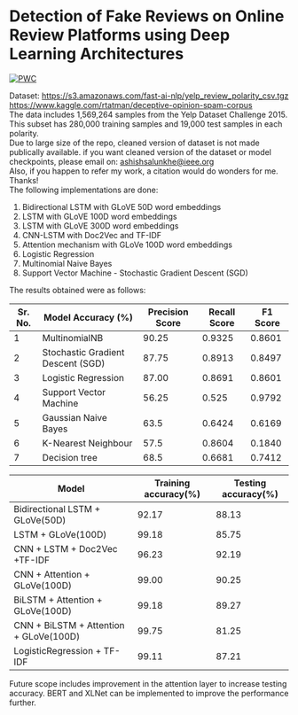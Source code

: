 # Detection of Fake Reviews on Online Review Platforms using Deep Learning Architectures
[![PWC](https://img.shields.io/endpoint.svg?url=https://paperswithcode.com/badge/unsupervised-data-augmentation/sentiment-analysis-on-yelp-fine-grained)](https://paperswithcode.com/sota/sentiment-analysis-on-yelp-fine-grained?p=unsupervised-data-augmentation)

Dataset: https://s3.amazonaws.com/fast-ai-nlp/yelp_review_polarity_csv.tgz <br>
         https://www.kaggle.com/rtatman/deceptive-opinion-spam-corpus
         <br>
The data includes 1,569,264 samples from the Yelp Dataset Challenge 2015. This subset has 280,000 training samples and 19,000 test samples in each polarity.
<br>
Due to large size of the repo, cleaned version of dataset is not made publically available. if you want cleaned version of the dataset or model checkpoints, please email on:
ashishsalunkhe@ieee.org
<br>
Also, if you happen to refer my work, a citation would do wonders for me. Thanks! 
<br>
The following implementations are done:
1. Bidirectional LSTM with GLoVE 50D word embeddings
2. LSTM with GLoVE 100D word embeddings
3. LSTM with GLoVE 300D word embeddings
4. CNN-LSTM with Doc2Vec and TF-IDF
5. Attention mechanism with GLoVe 100D word embeddings
6. Logistic Regression 
7. Multinomial Naive Bayes
8. Support Vector Machine - Stochastic Gradient Descent (SGD) 

The results obtained were as follows:


| Sr. No. | Model Accuracy (%) | Precision Score | Recall Score | F1 Score |
| ----- | ----------------- | ---------------- |-------------|------------|
| 1 | MultinomialNB | 90.25 | 0.9325 | 0.8601 | 0.8948 |
| 2 | Stochastic Gradient Descent (SGD) | 87.75 | 0.8913 | 0.8497 | 0.8700 |
| 3 | Logistic Regression | 87.00 | 0.8691 | 0.8601 | 0.8645 |
| 4 | Support Vector Machine | 56.25 | 0.525 | 0.9792 | 0.6835 |
| 5 | Gaussian Naive Bayes | 63.5 | 0.6424 | 0.6169 | 0.6294 |
| 6 | K-Nearest Neighbour | 57.5 | 0.8604 | 0.1840 | 0.3032 |
| 7 | Decision tree | 68.5 | 0.6681 | 0.7412 | 0.7028 |

| Model | Training accuracy(%) | Testing accuracy(%) |
| ----- | ----------------- | ---------------- |
| Bidirectional LSTM + GLoVe(50D) | 92.17  | 88.13 |
| LSTM + GLoVe(100D) | 99.18 | 85.75 |
| CNN + LSTM + Doc2Vec +TF-IDF | 96.23  | 92.19 |
| CNN + Attention + GLoVe(100D) | 99.00 | 90.25 |
| BiLSTM + Attention + GLoVe(100D) | 99.18 | 89.27 |
| CNN + BiLSTM + Attention + GLoVe(100D) | 99.75 | 81.25 |
| LogisticRegression + TF-IDF | 99.11 | 87.21 |

Future scope includes improvement in the attention layer to increase testing accuracy. BERT and XLNet can be implemented to improve the performance further.
